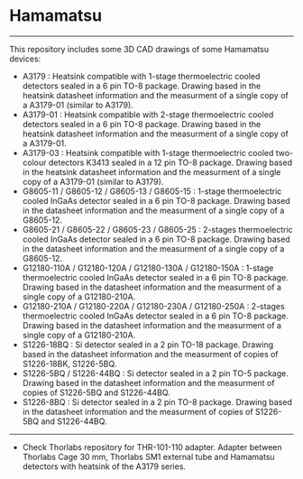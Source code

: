 # Hamamatsu
---

This repository includes some 3D CAD drawings of some Hamamatsu devices:

- A3179 : Heatsink compatible with 1-stage thermoelectric cooled detectors sealed in a 6 pin TO-8 package. Drawing based in the heatsink datasheet information and the measurment of a single copy of a A3179-01 (similar to A3179).
- A3179-01 : Heatsink compatible with 2-stage thermoelectric cooled detectors sealed in a 6 pin TO-8 package. Drawing based in the heatsink datasheet information and the measurment of a single copy of a A3179-01.
- A3179-03 : Heatsink compatible with 1-stage thermoelectric cooled two-colour detectors K3413 sealed in a 12 pin TO-8 package. Drawing based in the heatsink datasheet information and the measurment of a single copy of a A3179-01 (similar to A3179).
- G8605-11 / G8605-12 / G8605-13 / G8605-15 : 1-stage thermoelectric cooled InGaAs detector sealed in a 6 pin TO-8 package. Drawing based in the datasheet information and the measurment of a single copy of a G8605-12.
- G8605-21 / G8605-22 / G8605-23 / G8605-25 : 2-stages thermoelectric cooled InGaAs detector sealed in a 6 pin TO-8 package. Drawing based in the datasheet information and the measurment of a single copy of a G8605-12.
- G12180-110A / G12180-120A / G12180-130A / G12180-150A : 1-stage thermoelectric cooled InGaAs detector sealed in a 6 pin TO-8 package. Drawing based in the datasheet information and the measurment of a single copy of a G12180-210A.
- G12180-210A / G12180-220A / G12180-230A / G12180-250A : 2-stages thermoelectric cooled InGaAs detector sealed in a 6 pin TO-8 package. Drawing based in the datasheet information and the measurment of a single copy of a G12180-210A.
- S1226-18BQ : Si detector sealed in a 2 pin TO-18 package. Drawing based in the datasheet information and the measurment of copies of S1226-18BK, S1226-5BQ.
- S1226-5BQ / S1226-44BQ : Si detector sealed in a 2 pin TO-5 package. Drawing based in the datasheet information and the measurment of copies of S1226-5BQ and S1226-44BQ.
- S1226-8BQ : Si detector sealed in a 2 pin TO-8 package. Drawing based in the datasheet information and the measurment of copies of S1226-5BQ and S1226-44BQ.

---

- Check Thorlabs repository for THR-101-110 adapter. Adapter between Thorlabs Cage 30 mm, Thorlabs SM1 external tube and Hamamatsu detectors with heatsink of the A3179 series. 

